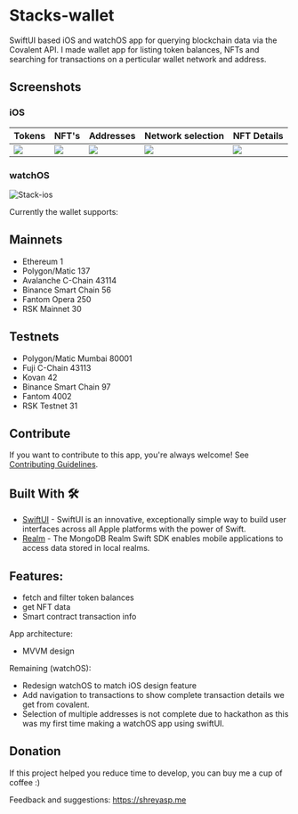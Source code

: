 # Stacks-wallet

SwiftUI based iOS and watchOS app for querying blockchain data via the Covalent API. I made wallet app for listing token balances, NFTs and searching for transactions on a perticular wallet network and address.

## Screenshots

### iOS

Tokens | NFT's | Addresses | Network selection | NFT Details 
--- | --- | --- |--- |--- 
![](https://github.com/shreyaspapi/Stack-wallet/blob/main/images/1.png) | ![](https://github.com/shreyaspapi/Stack-wallet-iOS/blob/main/images/2.png) | ![](https://github.com/shreyaspapi/Stack-wallet-iOS/blob/main/images/3.png) | ![](https://github.com/shreyaspapi/Stack-wallet-iOS/blob/main/images/4.png) | ![](https://github.com/shreyaspapi/Stack-wallet-iOS/blob/main/images/5.png)

### watchOS
![Stack-ios](https://raw.githubusercontent.com/shreyaspapi/Stacks-wallet/main/images/watchos.png)

Currently the wallet supports:
## Mainnets
- Ethereum	1
- Polygon/Matic	137
- Avalanche C-Chain	43114
- Binance Smart Chain 56
- Fantom Opera	250
- RSK Mainnet 30

## Testnets
- Polygon/Matic Mumbai	80001
- Fuji C-Chain	43113
- Kovan	42
- Binance Smart Chain	97
- Fantom	4002
- RSK Testnet 31

## Contribute
If you want to contribute to this app, you're always welcome!
See [Contributing Guidelines](https://github.com/shreyaspapi/Stack-wallet/blob/main/CONTRIBUTION.md). 

## Built With 🛠
- [SwiftUI](https://developer.apple.com/documentation/swiftui/) - SwiftUI is an innovative, exceptionally simple way to build user interfaces across all Apple platforms with the power of Swift.
- [Realm](https://docs.mongodb.com/realm/sdk/ios/) - The MongoDB Realm Swift SDK enables mobile applications to access data stored in local realms.

## Features:
- fetch and filter token balances
- get NFT data
- Smart contract transaction info

App architecture:
- MVVM design

Remaining (watchOS):
- Redesign watchOS to match iOS design feature
- Add navigation to transactions to show complete transaction details we get from covalent.
- Selection of multiple addresses is not complete due to hackathon as this was my first time making a watchOS app using swiftUI.

## Donation
If this project helped you reduce time to develop, you can buy me a cup of coffee :) 

Feedback and suggestions: https://shreyasp.me

